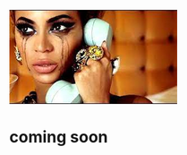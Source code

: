 ![Beyonce Crying](https://github.com/jmjafrx/resources/blob/main/docs/beyonce%20why%20dont%20you%20love%20me.jpeg) 

# coming soon
